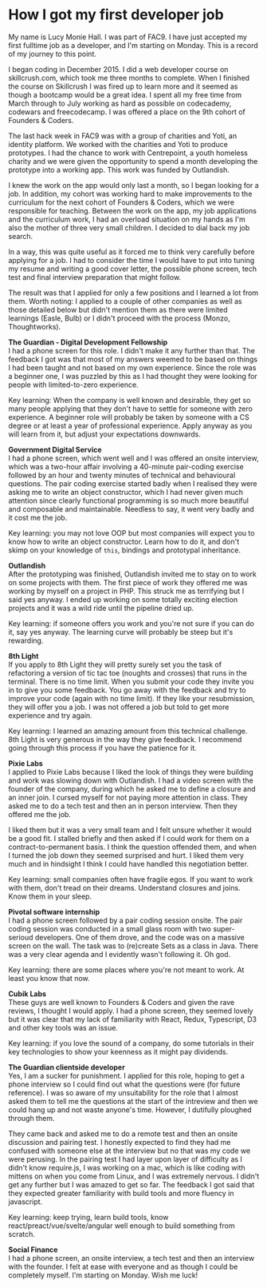 # How I got my first developer job

My name is Lucy Monie Hall. I was part of FAC9. I have just accepted my first fulltime job as a developer, and I'm starting on Monday. This is a record of my journey to this point.

I began coding in December 2015. I did a web developer course on skillcrush.com, which took me three months to complete. When I finished the course on Skillcrush I was fired up to learn more and it seemed as though a bootcamp would be a great idea. I spent all my free time from March through to July working as hard as possible on codecademy, codewars and freecodecamp. I was offered a place on the 9th cohort of Founders & Coders.

The last hack week in FAC9 was with a group of charities and Yoti, an identity platform. We worked with the charities and Yoti to produce prototypes. I had the chance to work with Centrepoint, a youth homeless charity and we were given the opportunity to spend a month developing the prototype into a working app. This work was funded by Outlandish.

I knew the work on the app would only last a month, so I began looking for a job. In addition, my cohort was working hard to make improvements to the curriculum for the next cohort of Founders & Coders, which we were responsible for teaching. Between the work on the app, my job applications and the curriculum work, I had an overload situation on my hands as I'm also the mother of three very small children. I decided to dial back my job search. 

In a way, this was quite useful as it forced me to think very carefully before applying for a job. I had to consider the time I would have to put into tuning my resume and writing a good cover letter, the possible phone screen, tech test and final interview preparation that might follow. 

The result was that I applied for only a few positions and I learned a lot from them. Worth noting: I applied to a couple of other companies as well as those detailed below but didn't mention them as there were limited learnings (Easle, Bulb) or I didn't proceed with the process (Monzo, Thoughtworks).

**The Guardian - Digital Development Fellowship**  
I had a phone screen for this role. I didn't make it any further than that. The feedback I got was that most of my answers weemed to be based on things I had been taught and not based on my own experience. Since the role was a beginner one, I was puzzled by this as I had thought they were looking for people with limited-to-zero experience. 

Key learning: When the company is well known and desirable, they get so many people applying that they don't have to settle for someone with zero experience. A beginner role will probably be taken by someone with a CS degree or at least a year of professional experience. Apply anyway as you will learn from it, but adjust your expectations downwards.

**Government Digital Service**  
I had a phone screen, which went well and I was offered an onsite interview, which was a two-hour affair involving a 40-minute pair-coding exercise followed by an hour and twenty minutes of technical and behavioural questions. The pair coding exercise started badly when I realised they were asking me to write an object constructor, which I had never given much attention since clearly functional programming is so much more beautiful and composable and maintainable. Needless to say, it went very badly and it cost me the job.

Key learning: you may not love OOP but most companies will expect you to know how to write an object constructor. Learn how to do it, and don't skimp on your knowledge of `this`, bindings and prototypal inheritance.

**Outlandish**  
After the prototyping was finished, Outlandish invited me to stay on to work on some projects with them. The first piece of work they offered me was working by myself on a project in PHP. This struck me as terrifying but I said yes anyway. I ended up working on some totally exciting election projects and it was a wild ride until the pipeline dried up. 

Key learning: if someone offers you work and you're not sure if you can do it, say yes anyway. The learning curve will probably be steep but it's rewarding.

**8th Light**  
If you apply to 8th Light they will pretty surely set you the task of refactoring a version of tic tac toe (noughts and crosses) that runs in the terminal. There is no time limit. When you submit your code they invite you in to give you some feedback. You go away with the feedback and try to improve your code (again with no time limit). If they like your resubmission, they will offer you a job. I was not offered a job but told to get more experience and try again.

Key learning: I learned an amazing amount from this technical challenge. 8th Light is very generous in the way they give feedback. I recommend going through this process if you have the patience for it. 

**Pixie Labs**  
I applied to Pixie Labs because I liked the look of things they were building and work was slowing down with Outlandish. I had a video screen with the founder of the company, during which he asked me to define a closure and an inner join. I cursed myself for not paying more attention in class. They asked me to do a tech test and then an in person interview. Then they offered me the job. 

I liked them but it was a very small team and I felt unsure whether it would be a good fit. I stalled briefly and then asked if I could work for them on a contract-to-permanent basis. I think the question offended them, and when I turned the job down they seemed surprised and hurt. I liked them very much and in hindsight I think I could have handled this negotiation better.

Key learning: small companies often have fragile egos. If you want to work with them, don't tread on their dreams. Understand closures and joins. Know them in your sleep.

**Pivotal software internship**  
I had a phone screen followed by a pair coding session onsite. The pair coding session was conducted in a small glass room with two super-serioud developers. One of them drove, and the code was on a massive screen on the wall. The task was to (re)create Sets as a class in Java. There was a very clear agenda and I evidently wasn't following it. Oh god.

Key learning: there are some places where you're not meant to work. At least you know that now.

**Cubik Labs**  
These guys are well known to Founders & Coders and given the rave reviews, I thought I would apply. I had a phone screen, they seemed lovely but it was clear that my lack of familiarity with React, Redux, Typescript, D3 and other key tools was an issue. 

Key learning: if you love the sound of a company, do some tutorials in their key technologies to show your keenness as it might pay dividends.

**The Guardian clientside developer**  
Yes, I am a sucker for punishment. I applied for this role, hoping to get a phone interview so I could find out what the questions were (for future reference). I was so aware of my unsuitability for the role that I almost asked them to tell me the questions at the start of the intreview and then we could hang up and not waste anyone's time. However, I dutifully ploughed through them. 

They came back and asked me to do a remote test and then an onsite discussion and pairing test. I honestly expected to find they had me confused with someone else at the interview but no that was my code we were perusing. In the pairing test I had layer upon layer of difficulty as I didn't know require.js, I was working on a mac, which is like coding with mittens on when you come from Linux, and I was extremely nervous. I didn't get any further but I was amazed to get so far. The feedback I got said that they expected greater familiarity with build tools and more fluency in javascript.

Key learning: keep trying, learn build tools, know react/preact/vue/svelte/angular well enough to build something from scratch.

**Social Finance**  
I had a phone screen, an onsite interview, a tech test and then an interview with the founder. I felt at ease with everyone and as though I could be completely myself. I'm starting on Monday. Wish me luck!

